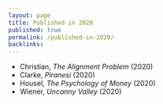 ```yaml
---
layout: page
title: Published in 2020
published: true
permalink: /published-in-2020/
backlinks: 
---
```


* Christian, _The Alignment Problem_ (2020) 
* Clarke, _Piranesi_ (2020) 
* Housel, _The Psychology of Money_ (2020) 
* Wiener, _Uncanny Valley_ (2020) 
